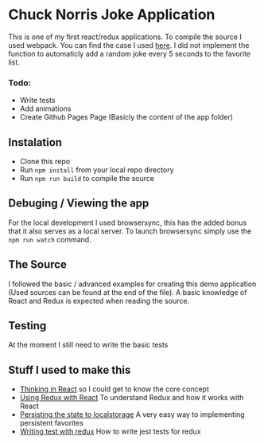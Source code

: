 # Chuck Norris Joke Application
This is one of my first react/redux applications. To compile the source I used webpack. You can find the case I used [here](https://github.com/raldenhoven/chucky/blob/master/case.pdf). I did not implement the function to automaticly add a random joke every 5 seconds to the favorite list.

### Todo:
* Write tests
* Add animations
* Create Github Pages Page (Basicly the content of the app folder)

## Instalation

* Clone this repo
* Run ```npm install``` from your local repo directory
* Run ```npm run build``` to compile the source

## Debuging / Viewing the app
For the local development I used browsersync, this has the added bonus that it also serves as a local server. To launch browsersync simply use the ```npm run watch``` command.

## The Source
I followed the basic / advanced examples for creating this demo application (Used sources can be found at the end of the file). A basic knowledge of React and Redux is expected when reading the source.

## Testing
At the moment I still need to write the basic tests


## Stuff I used to make this

 * [Thinking in React](https://facebook.github.io/react/docs/thinking-in-react.html) so I could get to know the core concept
 * [Using Redux with React](http://redux.js.org/docs/basics/UsageWithReact.htmlf) To understand Redux and how it works with React
 * [Persisting the state to localstorage](https://egghead.io/lessons/javascript-redux-persisting-the-state-to-the-local-storage) A very easy way to implementing persistent favorites
 * [Writing test with redux](http://redux.js.org/docs/recipes/WritingTests.html) How to write jest tests for redux
